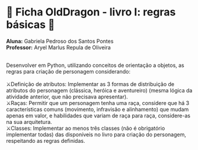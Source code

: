 # 🐉 Ficha OldDragon - livro I: regras básicas 🐉
  **Aluna:** Gabriela Pedroso dos Santos Pontes<br/>
  **Professor:** Aryel Marlus Repula de Oliveira<br/><br/>
<div>
  Desenvolver em Python, utilizando conceitos de orientação a objetos, as regras para criação de personagem considerando:<br/><br/>
⚔️Definição de atributos: Implementar as 3 formas de distribuição de atributos do personagem (clássica, heróica e aventureiro) (mesma lógica da atividade anterior, que não precisava apresentar).<br/>
⚔️Raças: Permitir que um personagem tenha uma raça, considere que há 3 características comuns (movimento, infravisão e alinhamento) que mudam apenas em valor, e habilidades que variam de raça para raça, considere-as na sua arquitetura.<br/>
⚔️Classes: Implementar ao menos três classes (não é obrigatório implementar todas) das disponíveis no livro para criação do personagem, respeitando as regras definidas.
</div>

